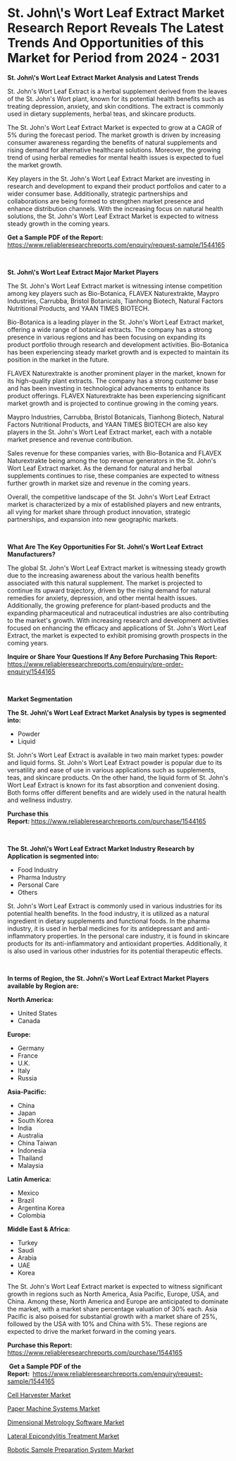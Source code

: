 <p><h1>St. John\'s Wort Leaf Extract Market Research Report Reveals The Latest Trends And Opportunities of this Market for Period from 2024 - 2031</h1></p><p><strong>St. John\'s Wort Leaf Extract Market Analysis and Latest Trends</strong></p>
<p><p>St. John's Wort Leaf Extract is a herbal supplement derived from the leaves of the St. John's Wort plant, known for its potential health benefits such as treating depression, anxiety, and skin conditions. The extract is commonly used in dietary supplements, herbal teas, and skincare products.</p><p>The St. John's Wort Leaf Extract Market is expected to grow at a CAGR of 5% during the forecast period. The market growth is driven by increasing consumer awareness regarding the benefits of natural supplements and rising demand for alternative healthcare solutions. Moreover, the growing trend of using herbal remedies for mental health issues is expected to fuel the market growth.</p><p>Key players in the St. John's Wort Leaf Extract Market are investing in research and development to expand their product portfolios and cater to a wider consumer base. Additionally, strategic partnerships and collaborations are being formed to strengthen market presence and enhance distribution channels. With the increasing focus on natural health solutions, the St. John's Wort Leaf Extract Market is expected to witness steady growth in the coming years.</p></p>
<p><strong>Get a Sample PDF of the Report:&nbsp;</strong> <a href="https://www.reliableresearchreports.com/enquiry/request-sample/1544165">https://www.reliableresearchreports.com/enquiry/request-sample/1544165</a></p>
<p>&nbsp;</p>
<p><strong>St. John\'s Wort Leaf Extract Major Market Players</strong></p>
<p><p>The St. John's Wort Leaf Extract market is witnessing intense competition among key players such as Bio-Botanica, FLAVEX Naturextrakte, Maypro Industries, Carrubba, Bristol Botanicals, Tianhong Biotech, Natural Factors Nutritional Products, and YAAN TIMES BIOTECH.</p><p>Bio-Botanica is a leading player in the St. John's Wort Leaf Extract market, offering a wide range of botanical extracts. The company has a strong presence in various regions and has been focusing on expanding its product portfolio through research and development activities. Bio-Botanica has been experiencing steady market growth and is expected to maintain its position in the market in the future.</p><p>FLAVEX Naturextrakte is another prominent player in the market, known for its high-quality plant extracts. The company has a strong customer base and has been investing in technological advancements to enhance its product offerings. FLAVEX Naturextrakte has been experiencing significant market growth and is projected to continue growing in the coming years.</p><p>Maypro Industries, Carrubba, Bristol Botanicals, Tianhong Biotech, Natural Factors Nutritional Products, and YAAN TIMES BIOTECH are also key players in the St. John's Wort Leaf Extract market, each with a notable market presence and revenue contribution.</p><p>Sales revenue for these companies varies, with Bio-Botanica and FLAVEX Naturextrakte being among the top revenue generators in the St. John's Wort Leaf Extract market. As the demand for natural and herbal supplements continues to rise, these companies are expected to witness further growth in market size and revenue in the coming years.</p><p>Overall, the competitive landscape of the St. John's Wort Leaf Extract market is characterized by a mix of established players and new entrants, all vying for market share through product innovation, strategic partnerships, and expansion into new geographic markets.</p></p>
<p>&nbsp;</p>
<p><strong>What Are The Key Opportunities For St. John\'s Wort Leaf Extract Manufacturers?</strong></p>
<p><p>The global St. John's Wort Leaf Extract market is witnessing steady growth due to the increasing awareness about the various health benefits associated with this natural supplement. The market is projected to continue its upward trajectory, driven by the rising demand for natural remedies for anxiety, depression, and other mental health issues. Additionally, the growing preference for plant-based products and the expanding pharmaceutical and nutraceutical industries are also contributing to the market's growth. With increasing research and development activities focused on enhancing the efficacy and applications of St. John's Wort Leaf Extract, the market is expected to exhibit promising growth prospects in the coming years.</p></p>
<p><strong>Inquire or Share Your Questions If Any Before Purchasing This Report:</strong> <a href="https://www.reliableresearchreports.com/enquiry/pre-order-enquiry/1544165">https://www.reliableresearchreports.com/enquiry/pre-order-enquiry/1544165</a></p>
<p>&nbsp;</p>
<p><strong>Market Segmentation</strong></p>
<p><strong>The St. John\'s Wort Leaf Extract Market Analysis by types is segmented into:</strong></p>
<p><ul><li>Powder</li><li>Liquid</li></ul></p>
<p><p>St. John's Wort Leaf Extract is available in two main market types: powder and liquid forms. St. John's Wort Leaf Extract powder is popular due to its versatility and ease of use in various applications such as supplements, teas, and skincare products. On the other hand, the liquid form of St. John's Wort Leaf Extract is known for its fast absorption and convenient dosing. Both forms offer different benefits and are widely used in the natural health and wellness industry.</p></p>
<p><strong>Purchase this Report:&nbsp;</strong><a href="https://www.reliableresearchreports.com/purchase/1544165">https://www.reliableresearchreports.com/purchase/1544165</a></p>
<p>&nbsp;</p>
<p><strong>The St. John\'s Wort Leaf Extract Market Industry Research by Application is segmented into:</strong></p>
<p><ul><li>Food Industry</li><li>Pharma Industry</li><li>Personal Care</li><li>Others</li></ul></p>
<p><p>St. John's Wort Leaf Extract is commonly used in various industries for its potential health benefits. In the food industry, it is utilized as a natural ingredient in dietary supplements and functional foods. In the pharma industry, it is used in herbal medicines for its antidepressant and anti-inflammatory properties. In the personal care industry, it is found in skincare products for its anti-inflammatory and antioxidant properties. Additionally, it is also used in various other industries for its potential therapeutic effects.</p></p>
<p>&nbsp;</p>
<p><strong>In terms of Region, the St. John\'s Wort Leaf Extract Market Players available by Region are:</strong></p>
<p>
    <p> <strong> North America: </strong>
        <ul>
            <li>United States</li>
            <li>Canada</li>
        </ul>
        </p> 
    <p> <strong> Europe: </strong>
        <ul>
            <li>Germany</li>
            <li>France</li>
            <li>U.K.</li>
            <li>Italy</li>
            <li>Russia</li>
        </ul>
        </p> 
    <p> <strong> Asia-Pacific: </strong>
        <ul>
            <li>China</li>
            <li>Japan</li>
            <li>South Korea</li>
            <li>India</li>
            <li>Australia</li>
            <li>China Taiwan</li>
            <li>Indonesia</li>
            <li>Thailand</li>
            <li>Malaysia</li>
        </ul>
        </p> 
    <p> <strong> Latin America: </strong>
        <ul>
            <li>Mexico</li>
            <li>Brazil</li>
            <li>Argentina Korea</li>
            <li>Colombia</li>
        </ul>
        </p> 
    <p> <strong> Middle East & Africa: </strong>
        <ul>
            <li>Turkey</li>
            <li>Saudi</li>
            <li>Arabia</li>
            <li>UAE</li>
            <li>Korea</li>
        </ul>
    </p>
    </p>
<p><p>The St. John's Wort Leaf Extract market is expected to witness significant growth in regions such as North America, Asia Pacific, Europe, USA, and China. Among these, North America and Europe are anticipated to dominate the market, with a market share percentage valuation of 30% each. Asia Pacific is also poised for substantial growth with a market share of 25%, followed by the USA with 10% and China with 5%. These regions are expected to drive the market forward in the coming years.</p></p>
<p><strong>Purchase this Report: </strong><a href="https://www.reliableresearchreports.com/purchase/1544165">https://www.reliableresearchreports.com/purchase/1544165</a></p>
<p>&nbsp;<strong>Get a Sample PDF of the Report:&nbsp;&nbsp;</strong><a href="https://www.reliableresearchreports.com/enquiry/request-sample/1544165">https://www.reliableresearchreports.com/enquiry/request-sample/1544165</a></p>
<p><strong></strong></p>
<p><p><a href="https://issuu.com/reportprime-2/docs/cell-harvester-market-size-2030.pptx">Cell Harvester Market</a></p><p><a href="https://github.com/joannagoyvaerts/Market-Research-Report-List-1/blob/main/paper-machine-systems-market.md">Paper Machine Systems Market</a></p><p><a href="https://medium.com/p/3d22bed8e11d/edit">Dimensional Metrology Software Market</a></p><p><a href="https://medium.com/p/ce7e1d50c906/edit">Lateral Epicondylitis Treatment Market</a></p><p><a href="https://issuu.com/reportprime-2/docs/robotic-sample-preparation-system-market-size-2030">Robotic Sample Preparation System Market</a></p></p>